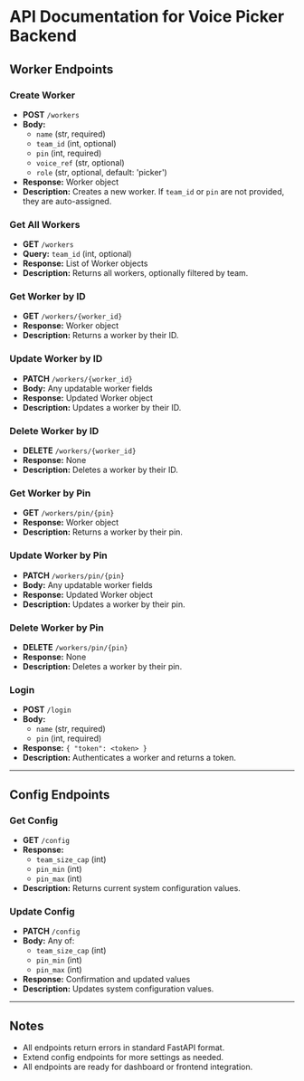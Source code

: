 # API Documentation for Voice Picker Backend

## Worker Endpoints

### Create Worker
- **POST** `/workers`
- **Body:**
  - `name` (str, required)
  - `team_id` (int, optional)
  - `pin` (int, required)
  - `voice_ref` (str, optional)
  - `role` (str, optional, default: 'picker')
- **Response:** Worker object
- **Description:** Creates a new worker. If `team_id` or `pin` are not provided, they are auto-assigned.

### Get All Workers
- **GET** `/workers`
- **Query:** `team_id` (int, optional)
- **Response:** List of Worker objects
- **Description:** Returns all workers, optionally filtered by team.

### Get Worker by ID
- **GET** `/workers/{worker_id}`
- **Response:** Worker object
- **Description:** Returns a worker by their ID.

### Update Worker by ID
- **PATCH** `/workers/{worker_id}`
- **Body:** Any updatable worker fields
- **Response:** Updated Worker object
- **Description:** Updates a worker by their ID.

### Delete Worker by ID
- **DELETE** `/workers/{worker_id}`
- **Response:** None
- **Description:** Deletes a worker by their ID.

### Get Worker by Pin
- **GET** `/workers/pin/{pin}`
- **Response:** Worker object
- **Description:** Returns a worker by their pin.

### Update Worker by Pin
- **PATCH** `/workers/pin/{pin}`
- **Body:** Any updatable worker fields
- **Response:** Updated Worker object
- **Description:** Updates a worker by their pin.

### Delete Worker by Pin
- **DELETE** `/workers/pin/{pin}`
- **Response:** None
- **Description:** Deletes a worker by their pin.

### Login
- **POST** `/login`
- **Body:**
  - `name` (str, required)
  - `pin` (int, required)
- **Response:** `{ "token": <token> }`
- **Description:** Authenticates a worker and returns a token.

---

## Config Endpoints

### Get Config
- **GET** `/config`
- **Response:**
  - `team_size_cap` (int)
  - `pin_min` (int)
  - `pin_max` (int)
- **Description:** Returns current system configuration values.

### Update Config
- **PATCH** `/config`
- **Body:** Any of:
  - `team_size_cap` (int)
  - `pin_min` (int)
  - `pin_max` (int)
- **Response:** Confirmation and updated values
- **Description:** Updates system configuration values.

---

## Notes
- All endpoints return errors in standard FastAPI format.
- Extend config endpoints for more settings as needed.
- All endpoints are ready for dashboard or frontend integration.
